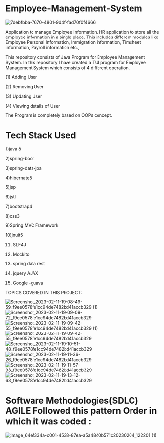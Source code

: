 # Employee-Management-System 
![7debfbba-7670-4801-9d4f-fad70f0f4666](https://user-images.githubusercontent.com/93249038/215545052-88e9a412-7608-42e8-ba66-ab7af23aafe2.gif)


   Application to manage Employee Information. HR application to store all the employee information in a single place. This includes different modules like Employee Personal Information, Immigration information, Timsheet information, Payroll information etc.,

 This repository consists of Java Program for Employee Management System. In this repository I have created a TUI program for Employee Management System which consists of 4 different operation.

(1) Adding User

(2) Removing User

(3) Updating User

(4) Viewing details of User

The Program is completely based on OOPs concept.



# Tech Stack Used

1)java 8   

2)spring-boot 

3)spring-data-jpa 

4)hibernate5 

5)jsp 

6)jstl  

7)bootstrap4 

8)css3

9)Spring MVC Framework 

10)jnuit5 

11) SLF4J 

12) Mockito

13) spring data rest 

14) jquery AJAX  

15) Google -guava 

TOPICS COVERED IN THIS PROJECT:

![Screenshot_2023-02-11-19-08-49-59_f9ee0578fe1cc94de7482bd41accb329 (1)](https://user-images.githubusercontent.com/93249038/218262627-99737d83-fb96-42d7-a97b-9bba31a33756.jpg)
![Screenshot_2023-02-11-19-09-09-72_f9ee0578fe1cc94de7482bd41accb329](https://user-images.githubusercontent.com/93249038/218262634-ab5df624-07ee-440c-8403-e843ac1535b4.jpg)
![Screenshot_2023-02-11-19-09-42-55_f9ee0578fe1cc94de7482bd41accb329 (1)](https://user-images.githubusercontent.com/93249038/218262640-ac7e1c66-95cc-4919-9aef-282de30c5e73.jpg)
![Screenshot_2023-02-11-19-09-42-55_f9ee0578fe1cc94de7482bd41accb329](https://user-images.githubusercontent.com/93249038/218262650-7ab0dcd7-77e8-4a4d-9319-0a599b263e6c.jpg)
![Screenshot_2023-02-11-19-10-51-48_f9ee0578fe1cc94de7482bd41accb329](https://user-images.githubusercontent.com/93249038/218262655-156271cd-cc21-457d-b72b-d1bf52f41a89.jpg)
![Screenshot_2023-02-11-19-11-36-26_f9ee0578fe1cc94de7482bd41accb329](https://user-images.githubusercontent.com/93249038/218262668-1872471b-be31-43a7-8c2e-c5dc07a22aa6.jpg)
![Screenshot_2023-02-11-19-11-57-93_f9ee0578fe1cc94de7482bd41accb329](https://user-images.githubusercontent.com/93249038/218262681-66b9b3c5-8be3-47b6-a73f-2e14a1dd57e8.jpg)
![Screenshot_2023-02-11-19-13-12-63_f9ee0578fe1cc94de7482bd41accb329](https://user-images.githubusercontent.com/93249038/218262694-fc567afc-39a0-4b5f-bc2b-b9708239abed.jpg)

# Software Methodologies(SDLC) AGILE Followed this pattern Order in which it was coded :

![image_64ef334a-c001-4538-87ea-a5a4840b571c20230204_122201 (1)](https://user-images.githubusercontent.com/93249038/216754329-d2b04ebe-b60e-4073-b902-7ad6a3637e15.jpg)


